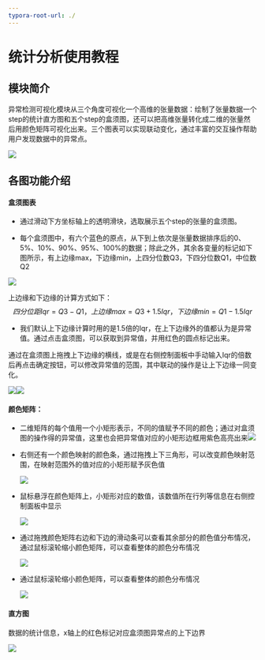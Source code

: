 ```yaml
---
typora-root-url: ./
---
```


# 统计分析使用教程

## 模块简介

异常检测可视化模块从三个角度可视化一个高维的张量数据：绘制了张量数据一个step的统计直方图和五个step的盒须图，还可以把高维张量转化成二维的张量然后用颜色矩阵可视化出来。三个图表可以实现联动变化，通过丰富的交互操作帮助用户发现数据中的异常点。

![](/images/exception/exceptionAll.png)



## 各图功能介绍

#### 盒须图表

- 通过滑动下方坐标轴上的透明滑块，选取展示五个step的张量的盒须图。

- 每个盒须图中，有六个蓝色的原点，从下到上依次是张量数据排序后的0、5%、10%、90%、95%、100%的数据；除此之外，其余各变量的标记如下图所示，有上边缘max，下边缘min，上四分位数Q3，下四分位数Q1，中位数Q2

![](/images/exception/boxPlot.png)

上边缘和下边缘的计算方式如下：
$$
四分位距 Iqr = Q3 - Q1，
上边缘 max = Q3 + 1.5Iqr，
下边缘 min = Q1 - 1.5Iqr
$$

-  我们默认上下边缘计算时用的是1.5倍的Iqr，在上下边缘外的值都认为是异常值。通过点击盒须图，可以获取到异常值，并用红色的圆点标记出来。

  通过在盒须图上拖拽上下边缘的横线，或是在右侧控制面板中手动输入Iqr的倍数后再点击确定按钮，可以修改异常值的范围，其中联动的操作是让上下边缘一同变化。

![](/images/exception/boxIqr.png)![](/images/exception/boxExceptionPooints.png)



#### 颜色矩阵：

- 二维矩阵的每个值用一个小矩形表示，不同的值赋予不同的颜色；通过对盒须图的操作得的异常值，这里也会把异常值对应的小矩形边框用紫色高亮出来![](/images/exception/colorMatrixExceptionPoints.png)

- 右侧还有一个颜色映射的颜色条，通过拖拽上下三角形，可以改变颜色映射范围，在映射范围外的值对应的小矩形赋予灰色值

  ![](/images/exception/colorMatrixLegend.png)

- 鼠标悬浮在颜色矩阵上，小矩形对应的数值，该数值所在行列等信息在右侧控制面板中显示

  ![](/images/exception/colorMatrixInfo.png)

- 通过拖拽颜色矩阵右边和下边的滑动条可以查看其余部分的颜色值分布情况，通过鼠标滚轮缩小颜色矩阵，可以查看整体的颜色分布情况

  ![](/images/exception/colorMatrixScroll.png)

- 通过鼠标滚轮缩小颜色矩阵，可以查看整体的颜色分布情况

  ![](/images/exception/colorMatrixScale.png)



#### 直方图

数据的统计信息，x轴上的红色标记对应盒须图异常点的上下边界

![](/images/exception/histogram.png)

